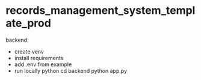 # records_management_system_template_prod

backend:

- create venv
- install requirements
- add .env from example
- run locally python 
cd backend
python app.py